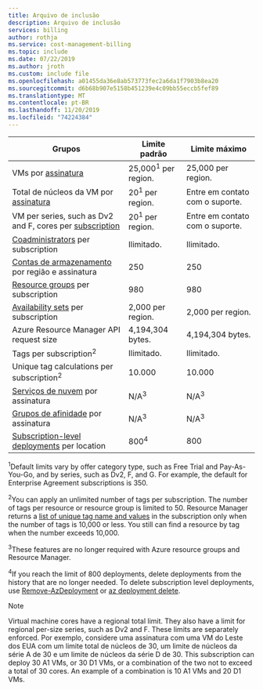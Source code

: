 ```yaml
---
title: Arquivo de inclusão
description: Arquivo de inclusão
services: billing
author: rothja
ms.service: cost-management-billing
ms.topic: include
ms.date: 07/22/2019
ms.author: jroth
ms.custom: include file
ms.openlocfilehash: a01455da36e8ab573773fec2a6da1f7903b8ea20
ms.sourcegitcommit: d6b68b907e5158b451239e4c09bb55eccb5fef89
ms.translationtype: MT
ms.contentlocale: pt-BR
ms.lasthandoff: 11/20/2019
ms.locfileid: "74224384"
---
```

| Grupos | Limite padrão | Limite máximo |
| --- | --- | --- |
| VMs por [assinatura](../articles/billing-buy-sign-up-azure-subscription.md) |25,000<sup>1</sup> per region. |25,000 per region. |
| Total de núcleos da VM por [assinatura](../articles/billing-buy-sign-up-azure-subscription.md) |20<sup>1</sup> per region. | Entre em contato com o suporte. |
| VM per series, such as Dv2 and F, cores per [subscription](../articles/billing-buy-sign-up-azure-subscription.md) |20<sup>1</sup> per region. | Entre em contato com o suporte. |
| [Coadministrators](../articles/billing-add-change-azure-subscription-administrator.md) per subscription |Ilimitado. |Ilimitado. |
| [Contas de armazenamento](../articles/storage/common/storage-quickstart-create-account.md) por região e assinatura |250 |250 |
| [Resource groups](../articles/azure-resource-manager/resource-group-overview.md) per subscription |980 |980 |
| [Availability sets](../articles/virtual-machines/windows/manage-availability.md#configure-multiple-virtual-machines-in-an-availability-set-for-redundancy) per subscription |2,000 per region. |2,000 per region. |
| Azure Resource Manager API request size |4,194,304 bytes. |4,194,304 bytes. |
| Tags per subscription<sup>2</sup> |Ilimitado. |Ilimitado. |
| Unique tag calculations per subscription<sup>2</sup> | 10.000 | 10.000 |
| [Serviços de nuvem](../articles/cloud-services/cloud-services-choose-me.md) por assinatura |N/A<sup>3</sup> |N/A<sup>3</sup> |
| [Grupos de afinidade](../articles/virtual-network/virtual-networks-migrate-to-regional-vnet.md) por assinatura |N/A<sup>3</sup> |N/A<sup>3</sup> |
| [Subscription-level deployments](../articles/azure-resource-manager/deploy-to-subscription.md) per location | 800<sup>4</sup> | 800 |

<sup>1</sup>Default limits vary by offer category type, such as Free Trial and Pay-As-You-Go, and by series, such as Dv2, F, and G. For example, the default for Enterprise Agreement subscriptions is 350.

<sup>2</sup>You can apply an unlimited number of tags per subscription. The number of tags per resource or resource group is limited to 50. Resource Manager returns a [list of unique tag name and values](/rest/api/resources/tags) in the subscription only when the number of tags is 10,000 or less. You still can find a resource by tag when the number exceeds 10,000.  

<sup>3</sup>These features are no longer required with Azure resource groups and Resource Manager.

<sup>4</sup>If you reach the limit of 800 deployments, delete deployments from the history that are no longer needed. To delete subscription level deployments, use [Remove-AzDeployment](/powershell/module/az.resources/Remove-AzDeployment) or [az deployment delete](/cli/azure/deployment?view=azure-cli-latest#az-deployment-delete).

> [!NOTE]
> Virtual machine cores have a regional total limit. They also have a limit for regional per-size series, such as Dv2 and F. These limits are separately enforced. Por exemplo, considere uma assinatura com uma VM do Leste dos EUA com um limite total de núcleos de 30, um limite de núcleos da série A de 30 e um limite de núcleos da série D de 30. This subscription can deploy 30 A1 VMs, or 30 D1 VMs, or a combination of the two not to exceed a total of 30 cores. An example of a combination is 10 A1 VMs and 20 D1 VMs.  
> <!-- -->
> 
> 

